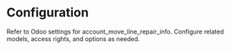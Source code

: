 # Configuration

Refer to Odoo settings for account_move_line_repair_info. Configure related models, access rights, and options as needed.
